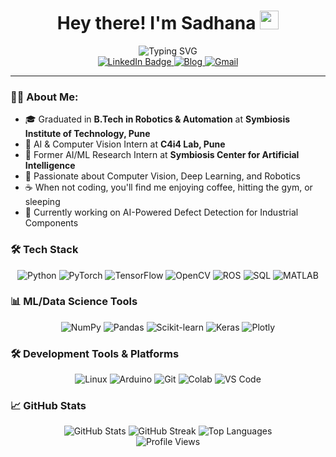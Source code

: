 <div align="center">
  <h1>
    Hey there! I'm Sadhana
    <img src="https://media.giphy.com/media/hvRJCLFzcasrR4ia7z/giphy.gif" width="30px"/>
  </h1>

  <div align="center">
    <img src="https://readme-typing-svg.herokuapp.com?font=Fira+Code&pause=1000&center=true&vCenter=true&width=435&lines=Computer+Vision+%7C+Deep+Learning;Robotics+and+Automation+Engineer;AI%2FML+Enthusiast" alt="Typing SVG" />
  </div>

  <div id="badges">
    <a href="https://www.linkedin.com/in/sadhana-sharma-/">
      <img src="https://img.shields.io/badge/LinkedIn-blue?style=for-the-badge&logo=linkedin&logoColor=white" alt="LinkedIn Badge"/>
    </a>
    <a href="https://sadhanasharma26.blogspot.com">
      <img src="https://img.shields.io/badge/Blogger-FF5722?style=for-the-badge&logo=blogger&logoColor=white" alt="Blog"/>
    </a>
    <a href="mailto:sadhanasharma0026@gmail.com">
      <img src="https://img.shields.io/badge/Gmail-D14836?style=for-the-badge&logo=gmail&logoColor=white" alt="Gmail"/>
    </a>
  </div>
</div>

---

### 👩‍💻 About Me:
- 🎓 Graduated in **B.Tech in Robotics & Automation** at **Symbiosis Institute of Technology, Pune**
- 💼 AI & Computer Vision Intern at **C4i4 Lab, Pune**
- 🔬 Former AI/ML Research Intern at **Symbiosis Center for Artificial Intelligence**
- 🤖 Passionate about Computer Vision, Deep Learning, and Robotics
- ☕ When not coding, you'll find me enjoying coffee, hitting the gym, or sleeping
- 🎯 Currently working on AI-Powered Defect Detection for Industrial Components

### 🛠️ Tech Stack
<div align="center">
  <img src="https://img.shields.io/badge/Python-FFD43B?style=for-the-badge&logo=python&logoColor=blue" alt="Python"/>
  <img src="https://img.shields.io/badge/PyTorch-EE4C2C?style=for-the-badge&logo=pytorch&logoColor=white" alt="PyTorch"/>
  <img src="https://img.shields.io/badge/TensorFlow-FF6F00?style=for-the-badge&logo=TensorFlow&logoColor=white" alt="TensorFlow"/>
  <img src="https://img.shields.io/badge/OpenCV-27338e?style=for-the-badge&logo=OpenCV&logoColor=white" alt="OpenCV"/>
  <img src="https://img.shields.io/badge/ROS-22314E?style=for-the-badge&logo=ros&logoColor=white" alt="ROS"/>
  <img src="https://img.shields.io/badge/SQL-4479A1?style=for-the-badge&logo=mysql&logoColor=white" alt="SQL"/>
  <img src="https://img.shields.io/badge/MATLAB-FF452F?style=for-the-badge&logo=math&logoColor=white" alt="MATLAB"/>
</div>

### 📊 ML/Data Science Tools
<div align="center">
  <img src="https://img.shields.io/badge/Numpy-777BB4?style=for-the-badge&logo=numpy&logoColor=white" alt="NumPy"/>
  <img src="https://img.shields.io/badge/Pandas-2C2D72?style=for-the-badge&logo=pandas&logoColor=white" alt="Pandas"/>
  <img src="https://img.shields.io/badge/scikit_learn-F7931E?style=for-the-badge&logo=scikit-learn&logoColor=white" alt="Scikit-learn"/>
  <img src="https://img.shields.io/badge/Keras-D00000?style=for-the-badge&logo=Keras&logoColor=white" alt="Keras"/>
  <img src="https://img.shields.io/badge/Plotly-239120?style=for-the-badge&logo=plotly&logoColor=white" alt="Plotly"/>
</div>

### 🛠️ Development Tools & Platforms
<div align="center">
  <img src="https://img.shields.io/badge/Linux-FCC624?style=for-the-badge&logo=linux&logoColor=black" alt="Linux"/>
  <img src="https://img.shields.io/badge/Arduino-00979D?style=for-the-badge&logo=Arduino&logoColor=white" alt="Arduino"/>
  <img src="https://img.shields.io/badge/Git-F05032?style=for-the-badge&logo=git&logoColor=white" alt="Git"/>
  <img src="https://img.shields.io/badge/Colab-F9AB00?style=for-the-badge&logo=googlecolab&color=525252" alt="Colab"/>
  <img src="https://img.shields.io/badge/VS_Code-007ACC?style=for-the-badge&logo=visual-studio-code&logoColor=white" alt="VS Code"/>
</div>

### 📈 GitHub Stats
<div align="center">
  <img src="https://github-readme-stats.vercel.app/api?username=sadhanasharma26&show_icons=true&theme=dark" alt="GitHub Stats"/>
  
  <img src="https://github-readme-streak-stats.herokuapp.com?user=sadhanasharma26&theme=dark" alt="GitHub Streak"/>
  
  <img src="https://github-readme-stats.vercel.app/api/top-langs/?username=sadhanasharma26&layout=compact&show_icons=true&theme=dark" alt="Top Languages"/>
</div>

<div align="center">
  <img src="https://komarev.com/ghpvc/?username=sadhanasharma26&style=flat-square&color=blue" alt="Profile Views"/>
</div>
